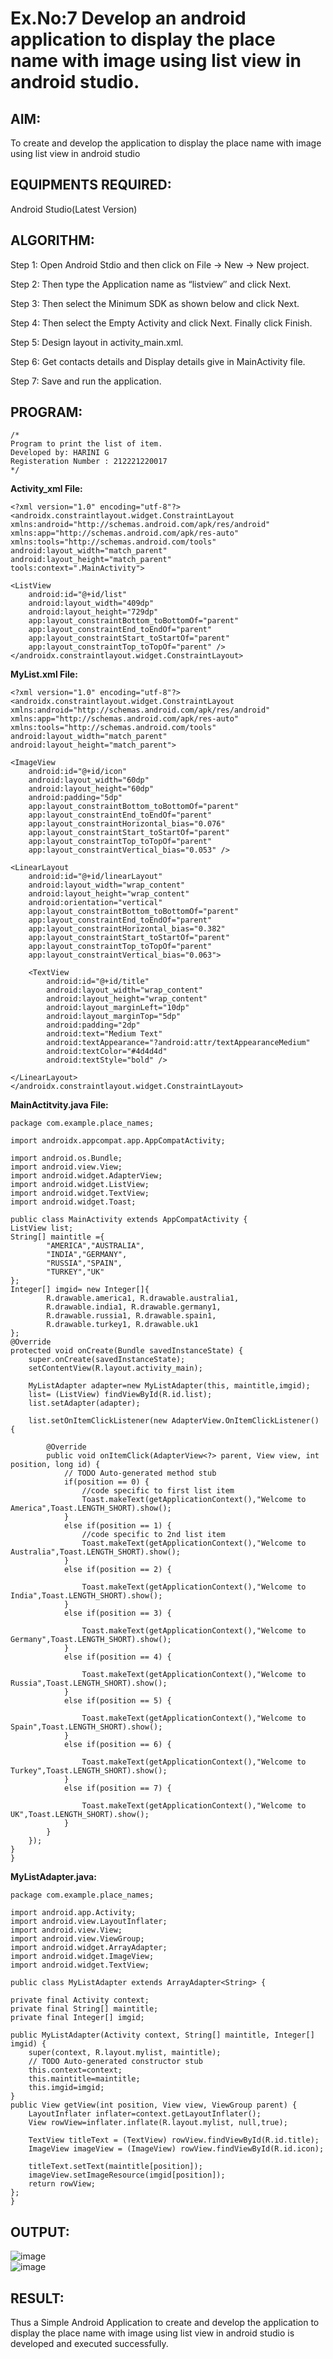 
# Ex.No:7 Develop an android application to display the place name with image using list view in android studio.


## AIM:

To create and develop the application to display the place name with image using list view in android studio

## EQUIPMENTS REQUIRED:

Android Studio(Latest Version)

## ALGORITHM:

Step 1: Open Android Stdio and then click on File -> New -> New project.

Step 2: Then type the Application name as “listview″ and click Next. 

Step 3: Then select the Minimum SDK as shown below and click Next.

Step 4: Then select the Empty Activity and click Next. Finally click Finish.

Step 5: Design layout in activity_main.xml.

Step 6: Get contacts details and Display details give in MainActivity file.

Step 7: Save and run the application.

## PROGRAM:
```
/*
Program to print the list of item.
Developed by: HARINI G
Registeration Number : 212221220017
*/
```
**Activity_xml File:**

    <?xml version="1.0" encoding="utf-8"?>
    <androidx.constraintlayout.widget.ConstraintLayout xmlns:android="http://schemas.android.com/apk/res/android"
    xmlns:app="http://schemas.android.com/apk/res-auto"
    xmlns:tools="http://schemas.android.com/tools"
    android:layout_width="match_parent"
    android:layout_height="match_parent"
    tools:context=".MainActivity">

    <ListView
        android:id="@+id/list"
        android:layout_width="409dp"
        android:layout_height="729dp"
        app:layout_constraintBottom_toBottomOf="parent"
        app:layout_constraintEnd_toEndOf="parent"
        app:layout_constraintStart_toStartOf="parent"
        app:layout_constraintTop_toTopOf="parent" />
    </androidx.constraintlayout.widget.ConstraintLayout>
    
**MyList.xml File:**
    
    <?xml version="1.0" encoding="utf-8"?>
    <androidx.constraintlayout.widget.ConstraintLayout xmlns:android="http://schemas.android.com/apk/res/android"
    xmlns:app="http://schemas.android.com/apk/res-auto"
    xmlns:tools="http://schemas.android.com/tools"
    android:layout_width="match_parent"
    android:layout_height="match_parent">

    <ImageView
        android:id="@+id/icon"
        android:layout_width="60dp"
        android:layout_height="60dp"
        android:padding="5dp"
        app:layout_constraintBottom_toBottomOf="parent"
        app:layout_constraintEnd_toEndOf="parent"
        app:layout_constraintHorizontal_bias="0.076"
        app:layout_constraintStart_toStartOf="parent"
        app:layout_constraintTop_toTopOf="parent"
        app:layout_constraintVertical_bias="0.053" />

    <LinearLayout
        android:id="@+id/linearLayout"
        android:layout_width="wrap_content"
        android:layout_height="wrap_content"
        android:orientation="vertical"
        app:layout_constraintBottom_toBottomOf="parent"
        app:layout_constraintEnd_toEndOf="parent"
        app:layout_constraintHorizontal_bias="0.382"
        app:layout_constraintStart_toStartOf="parent"
        app:layout_constraintTop_toTopOf="parent"
        app:layout_constraintVertical_bias="0.063">

        <TextView
            android:id="@+id/title"
            android:layout_width="wrap_content"
            android:layout_height="wrap_content"
            android:layout_marginLeft="10dp"
            android:layout_marginTop="5dp"
            android:padding="2dp"
            android:text="Medium Text"
            android:textAppearance="?android:attr/textAppearanceMedium"
            android:textColor="#4d4d4d"
            android:textStyle="bold" />

    </LinearLayout>
    </androidx.constraintlayout.widget.ConstraintLayout>

**MainActitvity.java File:**

    package com.example.place_names;

    import androidx.appcompat.app.AppCompatActivity;

    import android.os.Bundle;
    import android.view.View;
    import android.widget.AdapterView;
    import android.widget.ListView;
    import android.widget.TextView;
    import android.widget.Toast;

    public class MainActivity extends AppCompatActivity {
    ListView list;
    String[] maintitle ={
            "AMERICA","AUSTRALIA",
            "INDIA","GERMANY",
            "RUSSIA","SPAIN",
            "TURKEY","UK"
    };
    Integer[] imgid= new Integer[]{
            R.drawable.america1, R.drawable.australia1,
            R.drawable.india1, R.drawable.germany1,
            R.drawable.russia1, R.drawable.spain1,
            R.drawable.turkey1, R.drawable.uk1
    };
    @Override
    protected void onCreate(Bundle savedInstanceState) {
        super.onCreate(savedInstanceState);
        setContentView(R.layout.activity_main);

        MyListAdapter adapter=new MyListAdapter(this, maintitle,imgid);
        list= (ListView) findViewById(R.id.list);
        list.setAdapter(adapter);

        list.setOnItemClickListener(new AdapterView.OnItemClickListener() {

            @Override
            public void onItemClick(AdapterView<?> parent, View view, int position, long id) {
                // TODO Auto-generated method stub
                if(position == 0) {
                    //code specific to first list item
                    Toast.makeText(getApplicationContext(),"Welcome to America",Toast.LENGTH_SHORT).show();
                }
                else if(position == 1) {
                    //code specific to 2nd list item
                    Toast.makeText(getApplicationContext(),"Welcome to Australia",Toast.LENGTH_SHORT).show();
                }
                else if(position == 2) {

                    Toast.makeText(getApplicationContext(),"Welcome to India",Toast.LENGTH_SHORT).show();
                }
                else if(position == 3) {

                    Toast.makeText(getApplicationContext(),"Welcome to Germany",Toast.LENGTH_SHORT).show();
                }
                else if(position == 4) {

                    Toast.makeText(getApplicationContext(),"Welcome to Russia",Toast.LENGTH_SHORT).show();
                }
                else if(position == 5) {

                    Toast.makeText(getApplicationContext(),"Welcome to Spain",Toast.LENGTH_SHORT).show();
                }
                else if(position == 6) {

                    Toast.makeText(getApplicationContext(),"Welcome to Turkey",Toast.LENGTH_SHORT).show();
                }
                else if(position == 7) {

                    Toast.makeText(getApplicationContext(),"Welcome to UK",Toast.LENGTH_SHORT).show();
                }
            }
        });
    }
    }

**MyListAdapter.java:**

    package com.example.place_names;

    import android.app.Activity;
    import android.view.LayoutInflater;
    import android.view.View;
    import android.view.ViewGroup;
    import android.widget.ArrayAdapter;
    import android.widget.ImageView;
    import android.widget.TextView;

    public class MyListAdapter extends ArrayAdapter<String> {

    private final Activity context;
    private final String[] maintitle;
    private final Integer[] imgid;

    public MyListAdapter(Activity context, String[] maintitle, Integer[] imgid) {
        super(context, R.layout.mylist, maintitle);
        // TODO Auto-generated constructor stub
        this.context=context;
        this.maintitle=maintitle;
        this.imgid=imgid;
    }
    public View getView(int position, View view, ViewGroup parent) {
        LayoutInflater inflater=context.getLayoutInflater();
        View rowView=inflater.inflate(R.layout.mylist, null,true);

        TextView titleText = (TextView) rowView.findViewById(R.id.title);
        ImageView imageView = (ImageView) rowView.findViewById(R.id.icon);

        titleText.setText(maintitle[position]);
        imageView.setImageResource(imgid[position]);
        return rowView;
    };
    }

## OUTPUT:
   
![image](https://github.com/NaveenKumar-008/Mobile-Application-Development/assets/128135244/d8bab5ec-6fad-4027-8cbe-2dd8fe761b86)  
![image](https://github.com/NaveenKumar-008/Mobile-Application-Development/assets/128135244/f1e5827f-c4ce-4fed-bdd9-dbe8e676bcac)  

## RESULT:
Thus a Simple Android Application to create and develop the application to display the place name with image using list view in android studio is developed and executed successfully.
